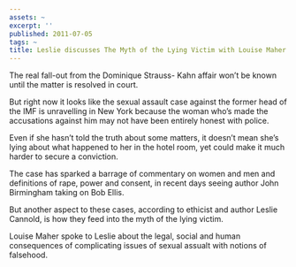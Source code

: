 ```yaml
---
assets: ~
excerpt: ''
published: 2011-07-05
tags: ~
title: Leslie discusses The Myth of the Lying Victim with Louise Maher
---
```

The real fall-out from the Dominique Strauss- Kahn affair won’t be known until the matter is resolved in court.

But right now it looks like the sexual assault case against the former head of the IMF is unravelling in New York because the woman who’s made the accusations against him may not have been entirely honest with police.

Even if she hasn’t told the truth about some matters, it doesn’t mean she’s lying about what happened to her in the hotel room, yet could make it much harder to secure a conviction.

The case has sparked a barrage of commentary on women and men and definitions of rape, power and consent, in recent days seeing author John Birmingham taking on Bob Ellis.

But another aspect to these cases, according to ethicist and author Leslie Cannold, is how they feed into the myth of the lying victim.

Louise Maher spoke to Leslie about the legal, social and human consequences of complicating issues of sexual assualt with notions of falsehood.